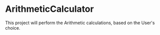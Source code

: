 # ArithmeticCalculator
This project will perform the Arithmetic calculations, based on the User's choice.
